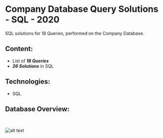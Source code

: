 # Company Database Query Solutions - SQL - 2020

SQL solutions for 18 Queries, performed on the Company Database.

## Content:
- List of ***18 Queries***
- ***26 Solutions*** in SQL

## Technologies:
- SQL

## Database Overview:
<br/>

![alt text](https://github.com/panaitescu-paul/SQL-Queries-Company-Database-2020/blob/master/screenshots/s1.png)
